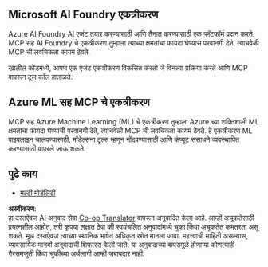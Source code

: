<!--
CO_OP_TRANSLATOR_METADATA:
{
  "original_hash": "f1262ab21f5ebbe1003fb0114c7ca545",
  "translation_date": "2025-06-02T20:43:35+00:00",
  "source_file": "05-AdvancedTopics/mcp-integration/README.md",
  "language_code": "mr"
}
-->
## Microsoft AI Foundry एकत्रीकरण

Azure AI Foundry AI एजंट तयार करण्यासाठी आणि तैनात करण्यासाठी एक प्लॅटफॉर्म प्रदान करते. MCP सह AI Foundry चे एकत्रीकरण तुम्हाला त्याच्या क्षमतांचा फायदा घेण्यास परवानगी देते, त्याचवेळी MCP ची लवचिकता कायम ठेवते.

खालील कोडमध्ये, आपण एक एजंट एकत्रीकरण विकसित करतो जे विनंत्या प्रक्रिया करते आणि MCP वापरून टूल कॉल हाताळते.

## Azure ML सह MCP चे एकत्रीकरण

MCP सह Azure Machine Learning (ML) चे एकत्रीकरण तुम्हाला Azure च्या शक्तिशाली ML क्षमतांचा फायदा घेण्याची परवानगी देते, त्याचवेळी MCP ची लवचिकता कायम ठेवते. हे एकत्रीकरण ML पाइपलाइन चालवण्यासाठी, मॉडेल्सना टूल्स म्हणून नोंदवण्यासाठी आणि कंप्यूट संसाधने व्यवस्थापित करण्यासाठी वापरले जाऊ शकते.

## पुढे काय

- [मल्टी मोडॅलिटी](../mcp-multi-modality/README.md)

**अस्वीकरण**:  
हा दस्तऐवज AI अनुवाद सेवा [Co-op Translator](https://github.com/Azure/co-op-translator) वापरून अनुवादित केला आहे. आम्ही अचूकतेसाठी प्रयत्नशील आहोत, तरी कृपया लक्षात ठेवा की स्वयंचलित अनुवादांमध्ये चुका किंवा अचूकतेत कमतरता असू शकते. मूळ दस्तऐवज त्याच्या स्थानिक भाषेत अधिकृत स्रोत मानला जावा. महत्त्वाची माहिती असल्यास, व्यावसायिक मानवी अनुवादाची शिफारस केली जाते. या अनुवादाच्या वापरामुळे होणाऱ्या कोणत्याही गैरसमजुती किंवा चुकीच्या अर्थलागी आम्ही जबाबदार नाही.